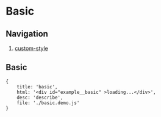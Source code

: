 # Basic

## Navigation

1. [custom-style](./custom-style.md)

## Basic

````replace
{
    title: 'basic',
    html: '<div id="example__basic" >loading...</div>',
    desc: 'describe',
    file: './basic.demo.js'
}
````
